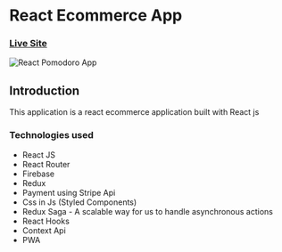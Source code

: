 # React Ecommerce App

### [Live Site](https://happy-bhabha-676a03.netlify.app)

![React Pomodoro App](https://i.imgur.com/2bIfY43.png)

## Introduction

This application is a react ecommerce application built with React js

### Technologies used

- React JS
- React Router
- Firebase
- Redux
- Payment using Stripe Api
- Css in Js (Styled Components)
- Redux Saga - A scalable way for us to handle asynchronous actions
- React Hooks
- Context Api
- PWA